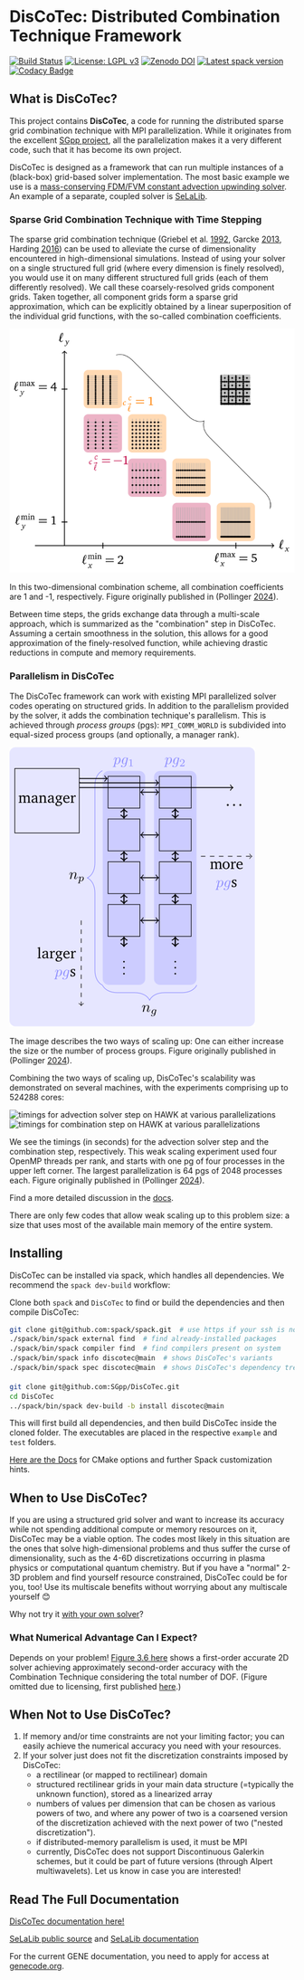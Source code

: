 # DisCoTec: Distributed Combination Technique Framework

[![Build Status](https://jenkins-sim.informatik.uni-stuttgart.de/buildStatus/icon?job=DisCoTec%2Fmain)](https://jenkins-sim.informatik.uni-stuttgart.de/job/DisCoTec/job/main/)
[![License: LGPL v3](https://img.shields.io/badge/License-LGPL_v3-blue.svg)](https://www.gnu.org/licenses/lgpl-3.0)
[![Zenodo DOI](https://zenodo.org/badge/226341053.svg)](https://zenodo.org/badge/latestdoi/226341053)
[![Latest spack version](https://img.shields.io/spack/v/discotec)](https://spack.readthedocs.io/en/latest/package_list.html#discotec)
[![Codacy Badge](https://app.codacy.com/project/badge/Grade/cac5bc0841784657b2bb75ea46e7cf01)](https://app.codacy.com/gh/SGpp/DisCoTec/dashboard)

## What is DisCoTec?

This project contains **DisCoTec**, a code for running the *dis*tributed sparse
grid *co*mbination *tec*hnique with MPI parallelization.
While it originates from the excellent
[SGpp project](https://github.com/SGpp/SGpp), all the parallelization makes it a
very different code, such that it has become its own project.

DisCoTec is designed as a framework that can run multiple instances of a
(black-box) grid-based solver implementation.
The most basic example we use is a [mass-conserving FDM/FVM constant advection
upwinding solver](/examples/distributed_advection/).
An example of a separate, coupled solver is [SeLaLib](/examples/selalib_distributed/).

### Sparse Grid Combination Technique with Time Stepping

The sparse grid combination technique (Griebel et al.
[1992](https://ins.uni-bonn.de/media/public/publication-media/griesiam.ps.gz),
Garcke [2013](https://link.springer.com/chapter/10.1007/978-3-642-31703-3_3),
Harding [2016](https://link.springer.com/chapter/10.1007/978-3-319-28262-6_4))
can be used to alleviate the curse of dimensionality encountered in
high-dimensional simulations.
Instead of using your solver on a single structured full grid (where every
dimension is finely resolved), you would use it on many different structured
full grids (each of them differently resolved).
We call these coarsely-resolved grids component grids.
Taken together, all component grids form a sparse grid approximation, which can
be explicitly obtained by a linear superposition of the individual grid
functions, with the so-called combination coefficients.

![schematic of a combination scheme in 2D](gfx/combischeme-2d.svg)

In this two-dimensional combination scheme, all combination coefficients are 1
and -1, respectively.
Figure originally published in (Pollinger [2024](https://elib.uni-stuttgart.de/handle/11682/14229)).

Between time steps, the grids exchange data through a multi-scale approach,
which is summarized as the "combination" step in DisCoTec.
Assuming a certain smoothness in the solution, this allows for a good
approximation of the finely-resolved function, while achieving drastic
reductions in compute and memory requirements.

### Parallelism in DisCoTec

The DisCoTec framework can work with existing MPI parallelized solver codes
operating on structured grids.
In addition to the parallelism provided by the solver, it adds the combination
technique's parallelism.
This is achieved through *process groups* (pgs):
`MPI_COMM_WORLD` is subdivided into equal-sized process groups
(and optionally, a manager rank).

![schematic of MPI ranks in DisCoTec](gfx/discotec-ranks.svg)

The image describes the two ways of scaling up:
One can either increase the size or the number of process groups.
Figure originally published in (Pollinger [2024](https://elib.uni-stuttgart.de/handle/11682/14229)).

Combining the two ways of scaling up, DisCoTec's scalability was demonstrated on
several machines, with the experiments comprising up to 524288 cores:

![timings for advection solver step on HAWK at various
parallelizations](gfx/times-solver-on-hawk.svg)![timings for combination step on
HAWK at various parallelizations](gfx/times-combination-on-hawk.svg)

We see the timings (in seconds) for the advection solver step and the
combination step, respectively.
This weak scaling experiment used four OpenMP threads per rank, and starts with
one pg of four processes in the upper left corner.
The largest parallelization is 64 pgs of 2048 processes each.
Figure originally published in (Pollinger [2024](https://elib.uni-stuttgart.de/handle/11682/14229)).

Find a more detailed discussion in the [docs](https://discotec.readthedocs.io/en/latest/parallelism.html).

There are only few codes that allow weak scaling up to this problem size:
a size that uses most of the available main memory of the entire system.

## Installing

DisCoTec can be installed via spack, which handles all dependencies.
We recommend the `spack dev-build` workflow:

Clone both `spack` and `DisCoTec` to find or build the dependencies and then
compile DisCoTec:

```bash
git clone git@github.com:spack/spack.git  # use https if your ssh is not set up on github
./spack/bin/spack external find  # find already-installed packages
./spack/bin/spack compiler find  # find compilers present on system
./spack/bin/spack info discotec@main  # shows DisCoTec's variants
./spack/bin/spack spec discotec@main  # shows DisCoTec's dependency tree and which parts are already found

git clone git@github.com:SGpp/DisCoTec.git
cd DisCoTec
../spack/bin/spack dev-build -b install discotec@main
```

This will first build all dependencies, and then build DisCoTec inside the
cloned folder.
The executables are placed in the respective `example` and `test` folders.

[Here are the Docs](https://discotec.readthedocs.io/en/latest/getting_started.html#installation-with-spack) for CMake options and further Spack customization hints.


## When to Use DisCoTec?

If you are using a structured grid solver and want to increase its
accuracy while not spending additional compute or memory resources on it,
DisCoTec may be a viable option.
The codes most likely in this situation are the ones that solve
high-dimensional problems and thus suffer the curse of dimensionality,
such as the 4-6D discretizations occurring in plasma physics or
computational quantum chemistry.
But if you have a "normal" 2-3D problem and find yourself
resource constrained, DisCoTec could be for you, too!
Use its multiscale benefits without worrying about any
multiscale yourself 😊

Why not try it [with your own solver](https://discotec.readthedocs.io/en/latest/simple_tutorial.html)?

### What Numerical Advantage Can I Expect?

Depends on your problem!
[Figure 3.6 here](http://elib.uni-stuttgart.de/handle/11682/14229)
shows a first-order accurate 2D solver achieving
approximately second-order accuracy with the Combination Technique considering the total number of DOF.
(Figure omitted due to licensing, first published
[here](https://www.sciencedirect.com/science/article/pii/S0021999123004333).)


## When Not to Use DisCoTec?

1. If memory and/or time constraints are not your limiting factor; you can easily achieve the numerical accuracy you need with your resources.
2. If your solver just does not fit the discretization constraints imposed by DisCoTec:
   - a rectilinear (or mapped to rectilinear) domain
   - structured rectilinear grids in your main data structure (=typically the unknown function), stored as a linearized array
   - numbers of values per dimension that can be chosen as various powers of two, and where any power of two is a coarsened version of the discretization achieved with the next power of two ("nested discretization").
   - if distributed-memory parallelism is used, it must be MPI
   - currently, DisCoTec does not support Discontinuous Galerkin schemes,
     but it could be part of future versions (through Alpert multiwavelets).
     Let us know in case you are interested!


## Read The Full Documentation
[DisCoTec documentation here!](https://discotec.readthedocs.io/en/latest/)

[SeLaLib public source](https://github.com/selalib/selalib) and [SeLaLib documentation](https://selalib.github.io/selalib.html)

For the current GENE documentation, you need to apply for access at [genecode.org](https://genecode.org/).
